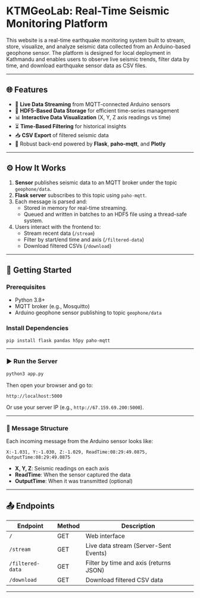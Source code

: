 # KTMGeoLab: Real-Time Seismic Monitoring Platform

This website is a real-time earthquake monitoring system built to stream, store, visualize, and analyze seismic data collected from an Arduino-based geophone sensor. The platform is designed for local deployment in Kathmandu and enables users to observe live seismic trends, filter data by time, and download earthquake sensor data as CSV files.

---

## 🌐 Features

- 🔄 **Live Data Streaming** from MQTT-connected Arduino sensors  
- 📁 **HDF5-Based Data Storage** for efficient time-series management  
- 📊 **Interactive Data Visualization** (X, Y, Z axis readings vs time)  
- ⏳ **Time-Based Filtering** for historical insights  
- 📥 **CSV Export** of filtered seismic data  
- 🚦 Robust back-end powered by **Flask**, **paho-mqtt**, and **Plotly**

---

## ⚙️ How It Works

1. **Sensor** publishes seismic data to an MQTT broker under the topic `geophone/data`.
2. **Flask server** subscribes to this topic using `paho-mqtt`.
3. Each message is parsed and:
   - Stored in memory for real-time streaming.
   - Queued and written in batches to an HDF5 file using a thread-safe system.
4. Users interact with the frontend to:
   - Stream recent data (`/stream`)
   - Filter by start/end time and axis (`/filtered-data`)
   - Download filtered CSVs (`/download`)

---

## 🚀 Getting Started

### Prerequisites

- Python 3.8+
- MQTT broker (e.g., Mosquitto)
- Arduino geophone sensor publishing to topic `geophone/data`

### Install Dependencies

```bash
pip install flask pandas h5py paho-mqtt
```

---

### ▶️ Run the Server

```bash
python3 app.py
```

Then open your browser and go to:

```
http://localhost:5000
```

Or use your server IP (e.g., `http://67.159.69.200:5000`).

---

### 📄 Message Structure

Each incoming message from the Arduino sensor looks like:

```
X:-1.031, Y:-1.030, Z:-1.029, ReadTime:08:29:49.0875, OutputTime:08:29:49.0875
```

- **X, Y, Z**: Seismic readings on each axis  
- **ReadTime**: When the sensor captured the data  
- **OutputTime**: When it was transmitted (optional)

---

## 📤 Endpoints

| Endpoint         | Method | Description                              |
|------------------|--------|------------------------------------------|
| `/`              | GET    | Web interface                            |
| `/stream`        | GET    | Live data stream (Server-Sent Events)    |
| `/filtered-data` | GET    | Filter by time and axis (returns JSON)   |
| `/download`      | GET    | Download filtered CSV data               |

---


